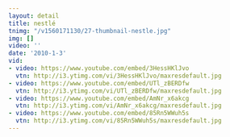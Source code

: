 ```yaml
---
layout: detail
title: nestlé
tnimg: "/v1560171130/27-thumbnail-nestle.jpg"
img: []
video: ''
date: '2010-1-3'
vid:
- video: https://www.youtube.com/embed/3HessHKlJvo
  vtn: http://i3.ytimg.com/vi/3HessHKlJvo/maxresdefault.jpg
- video: https://www.youtube.com/embed/UTl_zBERDfw
  vtn: http://i3.ytimg.com/vi/UTl_zBERDfw/maxresdefault.jpg
- video: https://www.youtube.com/embed/AmNr_x6akcg
  vtn: http://i3.ytimg.com/vi/AmNr_x6akcg/maxresdefault.jpg
- video: https://www.youtube.com/embed/85Rn5WWuh5s
  vtn: http://i3.ytimg.com/vi/85Rn5WWuh5s/maxresdefault.jpg
---
```

